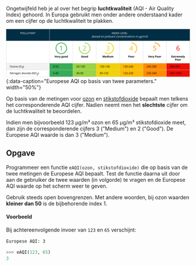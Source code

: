 Ongetwijfeld heb je al over het begrip **luchtkwaliteit** (AQI - Air Quality Index) gehoord. In Europa gebruikt men onder andere onderstaand kader om een cijfer op de luchtkwaliteit te plakken.

![Europese AQI op basis van twee parameters.](media/eaqi.png "Europese AQI op basis van twee parameters."){:data-caption="Europese AQI op basis van twee parameters." width="50%"}

Op basis van de metingen voor <a href="https://nl.wikipedia.org/wiki/Ozon_(stof)" target="_blank">ozon</a> en <a href="https://nl.wikipedia.org/wiki/Stikstofdioxide" target="_blank">stikstofdioxide</a> bepaalt men telkens het corresponderende AQI cijfer. Nadien neemt men het **slechtste** cijfer om de luchtkwaliteit te beoordelen.

Indien men bijvoorbeeld 123 µg/m³ ozon en 65 µg/m³ stikstofdioxide meet, dan zijn de corresponderende cijfers 3 ("Medium") en 2 ("Good"). De Europese AQI waarde is dan 3 ("Medium").

## Opgave
Programmeer een functie `eAQI(ozon, stikstofdioxide)` die op basis van de twee metingen de Europese AQI bepaalt. Test de functie daarna uit door aan de gebruiker de twee waarden (in volgorde) te vragen en de Europese AQI waarde op het scherm weer te geven.

Gebruik steeds open bovengrenzen. Met andere woorden, bij ozon waarden **kleiner dan 50** is de bijbehorende index 1.

#### Voorbeeld

Bij achtereenvolgende invoer van `123` en `65` verschijnt:
```
Europese AQI: 3
```
```python
>>> eAQI(123, 65)
3
```